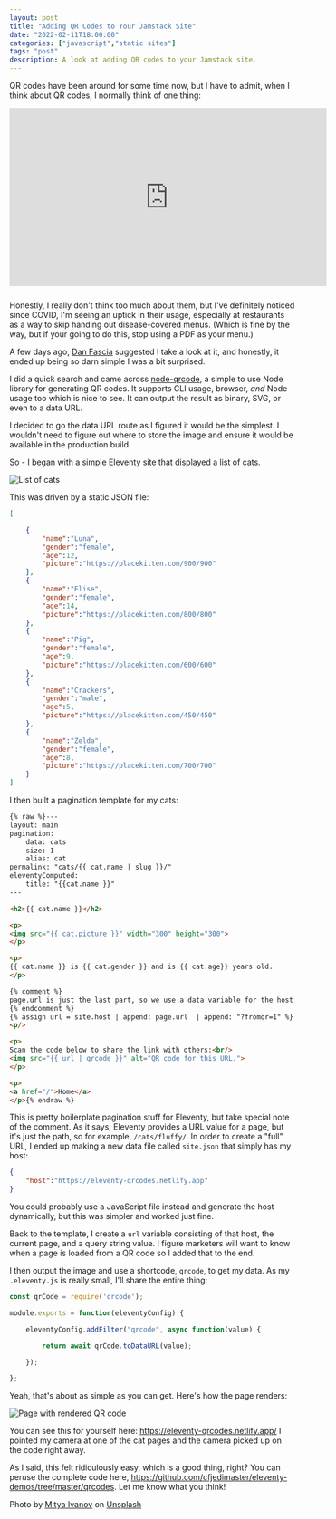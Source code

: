 ```yaml
---
layout: post
title: "Adding QR Codes to Your Jamstack Site"
date: "2022-02-11T18:00:00"
categories: ["javascript","static sites"]
tags: "post"
description: A look at adding QR codes to your Jamstack site.
---
```


QR codes have been around for some time now, but I have to admit, when I think about QR codes, I normally think of one thing:

<iframe width="560" height="315" src="https://www.youtube.com/embed/Pubd-spHN-0" title="YouTube video player" frameborder="0" allow="accelerometer; clipboard-write; encrypted-media; gyroscope; picture-in-picture" allowfullscreen style="display:block;margin:auto;margin-bottom:25px"></iframe>

Honestly, I really don't think too much about them, but I've definitely noticed since COVID, I'm seeing an uptick in their usage, especially at restaurants as a way to skip handing out disease-covered menus. (Which is fine by the way, but if your going to do this, stop using a PDF as your menu.) 

A few days ago, [Dan Fascia](https://twitter.com/danfascia) suggested I take a look at it, and honestly, it ended up being so darn simple I was a bit surprised. 

I did a quick search and came across [node-qrcode](https://www.npmjs.com/package/qrcode), a simple to use Node library for generating QR codes. It supports CLI usage, browser, *and* Node usage too which is nice to see. It can output the result as binary, SVG, or even to a data URL. 

I decided to go the data URL route as I figured it would be the simplest. I wouldn't need to figure out where to store the image and ensure it would be available in the production build.

So - I began with a simple Eleventy site that displayed a list of cats. 

<p>
<img src="https://static.raymondcamden.com/images/2022/02/qr1.jpg" alt="List of cats" class="lazyload imgborder imgcenter">
</p>

This was driven by a static JSON file:

```json
[

	{
		"name":"Luna",
		"gender":"female",
		"age":12,
		"picture":"https://placekitten.com/900/900"
	},
	{
		"name":"Elise",
		"gender":"female",
		"age":14,
		"picture":"https://placekitten.com/800/800"
	},
	{
		"name":"Pig",
		"gender":"female",
		"age":9,
		"picture":"https://placekitten.com/600/600"
	},
	{
		"name":"Crackers",
		"gender":"male",
		"age":5,
		"picture":"https://placekitten.com/450/450"
	},
	{
		"name":"Zelda",
		"gender":"female",
		"age":8,
		"picture":"https://placekitten.com/700/700"
	}
]
```

I then built a pagination template for my cats:

```html
{% raw %}---
layout: main
pagination:
    data: cats
    size: 1
    alias: cat
permalink: "cats/{{ cat.name | slug }}/"
eleventyComputed:
    title: "{{cat.name }}"
---

<h2>{{ cat.name }}</h2>

<p>
<img src="{{ cat.picture }}" width="300" height="300">
</p>

<p>
{{ cat.name }} is {{ cat.gender }} and is {{ cat.age}} years old.
</p>

{% comment %}
page.url is just the last part, so we use a data variable for the host.
{% endcomment %}
{% assign url = site.host | append: page.url  | append: "?fromqr=1" %}
<p/>

<p>
Scan the code below to share the link with others:<br/>
<img src="{{ url | qrcode }}" alt="QR code for this URL.">
</p>

<p>
<a href="/">Home</a>
</p>{% endraw %}
```

This is pretty boilerplate pagination stuff for Eleventy, but take special note of the comment. As it says, Eleventy provides a URL value for a page, but it's just the path, so for example, `/cats/fluffy/`. In order to create a "full" URL, I ended up making a new data file called `site.json` that simply has my host:

```json
{
	"host":"https://eleventy-qrcodes.netlify.app"
}
```

You could probably use a JavaScript file instead and generate the host dynamically, but this was simpler and worked just fine. 

Back to the template, I create a `url` variable consisting of that host, the current page, and a query string value. I figure marketers will want to know when a page is loaded from a QR code so I added that to the end. 

I then output the image and use a shortcode, `qrcode`, to get my data. As my `.eleventy.js` is really small, I'll share the entire thing:

```js
const qrCode = require('qrcode');

module.exports = function(eleventyConfig) {

	eleventyConfig.addFilter("qrcode", async function(value) {

		return await qrCode.toDataURL(value);

	});

};
```

Yeah, that's about as simple as you can get. Here's how the page renders:

<p>
<img src="https://static.raymondcamden.com/images/2022/02/qr2.jpg" alt="Page with rendered QR code" class="lazyload imgborder imgcenter">
</p>

You can see this for yourself here: <https://eleventy-qrcodes.netlify.app/> I pointed my camera at one of the cat pages and the camera picked up on the code right away. 

As I said, this felt ridiculously easy, which is a good thing, right? You can peruse the complete code here, <https://github.com/cfjedimaster/eleventy-demos/tree/master/qrcodes>. Let me know what you think!

Photo by <a href="https://unsplash.com/@aka_opex?utm_source=unsplash&utm_medium=referral&utm_content=creditCopyText">Mitya Ivanov</a> on <a href="https://unsplash.com/s/photos/qr-codes?utm_source=unsplash&utm_medium=referral&utm_content=creditCopyText">Unsplash</a>
  